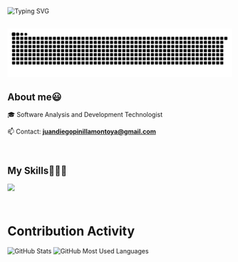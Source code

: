 <h2 ></h2>
<br>	
<div aling="center>
<a href="https://git.io/typing-svg"><img src="https://readme-typing-svg.demolab.com?font=Fira+Code&pause=1000&color=F71831&width=600&lines=%3EHi+%F0%9F%91%8B!+My+name+is+Juan+Diego;and+I'm+a+beginner+developer%F0%9F%92%BB.;I'm+Software+Analysis+and+Development+Technologist." alt="Typing SVG" /></a>
</div>

<h2 ></h2>
</p>
<p align = "center">
	<img src = "https://github.com/7oSkaaa/7oSkaaa/blob/output/github-contribution-grid-snake.svg?" alt = "Snake Game"/>
</p>

<h2>About me😃</h2>

<p align="left">
🎓 Software Analysis and Development Technologist
  
📫 Contact: **juandiegopinillamontoya@gmail.com**
<!--Intro end-->
  </p>
<br>

<h2 >My Skills👨🏻‍💻</h2>
<p align="left">
  <a href="https://skillicons.dev">
    <img src="https://skillicons.dev/icons?i=c,cs,java,php,py,css,html,mysql,git,github,eclipse,vscode,ai,ps&perline=12" />
  </a>
</p>
<br>
<div align="left">
   <h1>Contribution Activity</h1>
   <img src="https://github-readme-stats.vercel.app/api?username=JuanDP10&title_color=6FDA44&text_color=FFFFFF&show_icons=true&icon_color=6FDA44&include_all_commits=true&count_private=true&theme=dark" alt="GitHub Stats" height="150" />
   <img src="https://github-readme-stats.vercel.app/api/top-langs?username=JuanDP10&layout=compact&title_color=6FDA44&text_color=FFFFFF&theme=dark" alt="GitHub Most Used Languages" height="150" />
</div>

